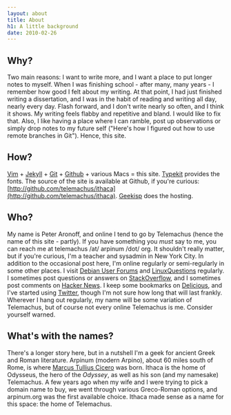 ```yaml
---
layout: about
title: About
h1: A little background
date: 2010-02-26
---
```


## Why?

Two main reasons: I want to write more, and I want a place to put longer notes to myself. When I was finishing school - after many, many years - I remember how good I felt about my writing. At that point, I had just finished writing a dissertation, and I was in the habit of reading and writing all day, nearly every day. Flash forward, and I don't write nearly so often, and I think it shows. My writing feels flabby and repetitive and bland. I would like to fix that. Also, I like having a place where I can ramble, post up observations or simply drop notes to my future self ("Here's how I figured out how to use remote branches in Git"). Hence, this site.

## How?

[Vim][v] + [Jekyll][j] + [Git][g] + [Github][gh] + various Macs = this site. [Typekit][t] provides the fonts. The source of the site is available at Github, if you're curious: [http://github.com/telemachus/ithaca](http://github.com/telemachus/ithaca). [Geekisp][gi] does the hosting.

[v]: http://www.vim.org/
[j]: http://wiki.github.com/mojombo/jekyll/
[g]: http://git-scm.com/
[gh]: http://github.com/
[t]: http://typekit.com/
[gi]: http://geekisp.com/

## Who?

My name is Peter Aronoff, and online I tend to go by Telemachus (hence the name of this site - partly). If you have something you _must_ say to me, you can reach me at telemachus /at/ arpinum /dot/ org. It shouldn't really matter, but if you're curious, I'm a teacher and sysadmin in New York City. In addition to the occasional post here, I'm online regularly or semi-regularly in some other places. I visit [Debian User Forums][df] and [LinuxQuestions][lq] regularly. I sometimes post questions or answers on [StackOverflow][so], and I sometimes post comments on [Hacker News][hn]. I keep some bookmarks on [Delicious][d], and I've started using [Twitter][tw], though I'm not sure how long that will last frankly. Wherever I hang out regularly, my name will be some variation of Telemachus, but of course not every online Telemachus is me. Consider yourself warned.

[df]: http://forums.debian.net/
[lq]: http://www.linuxquestions.org/questions/ 
[so]: http://stackoverflow.com/users/26702/telemachus
[hn]: http://news.ycombinator.com/
[d]: http://delicious.com/Telemachus_
[tw]: http://twitter.com/peteraronoff

## What's with the names?

There's a longer story here, but in a nutshell I'm a geek for ancient Greek and Roman literature. Arpinum (modern Arpino), about 60 miles south of Rome, is where [Marcus Tullius Cicero][c] was born. Ithaca is the home of Odysseus, the hero of the _Odyssey_, as well as his son (and my namesake) Telemachus. A few years ago when my wife and I were trying to pick a domain name to buy, we went through various Greco-Roman options, and arpinum.org was the first available choice. Ithaca made sense as a name for this space: the home of Telemachus.

[c]: http://en.wikipedia.org/wiki/Cicero
